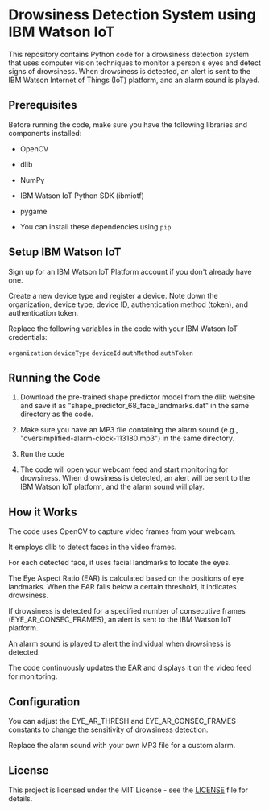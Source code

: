 # Drowsiness Detection System using IBM Watson IoT
This repository contains Python code for a drowsiness detection system that uses computer vision techniques to monitor a person's eyes and detect signs of drowsiness. When drowsiness is detected, an alert is sent to the IBM Watson Internet of Things (IoT) platform, and an alarm sound is played.

## Prerequisites
Before running the code, make sure you have the following libraries and components installed:

- OpenCV
- dlib
- NumPy
- IBM Watson IoT Python SDK (ibmiotf)
- pygame
  
- You can install these dependencies using `pip`

## Setup IBM Watson IoT
Sign up for an IBM Watson IoT Platform account if you don't already have one.

Create a new device type and register a device. Note down the organization, device type, device ID, authentication method (token), and authentication token.

Replace the following variables in the code with your IBM Watson IoT credentials:

`organization`
`deviceType`
`deviceId`
`authMethod`
`authToken`

## Running the Code
1. Download the pre-trained shape predictor model from the dlib website and save it as "shape_predictor_68_face_landmarks.dat" in the same directory as the code.

2. Make sure you have an MP3 file containing the alarm sound (e.g., "oversimplified-alarm-clock-113180.mp3") in the same directory.

3. Run the code

4. The code will open your webcam feed and start monitoring for drowsiness. When drowsiness is detected, an alert will be sent to the IBM Watson IoT platform, and the alarm sound will play.

## How it Works
The code uses OpenCV to capture video frames from your webcam.

It employs dlib to detect faces in the video frames.

For each detected face, it uses facial landmarks to locate the eyes.

The Eye Aspect Ratio (EAR) is calculated based on the positions of eye landmarks. When the EAR falls below a certain threshold, it indicates drowsiness.

If drowsiness is detected for a specified number of consecutive frames (EYE_AR_CONSEC_FRAMES), an alert is sent to the IBM Watson IoT platform.

An alarm sound is played to alert the individual when drowsiness is detected.

The code continuously updates the EAR and displays it on the video feed for monitoring.

## Configuration
You can adjust the EYE_AR_THRESH and EYE_AR_CONSEC_FRAMES constants to change the sensitivity of drowsiness detection.

Replace the alarm sound with your own MP3 file for a custom alarm.

## License
This project is licensed under the MIT License - see the [LICENSE](LICENSE) file for details.
